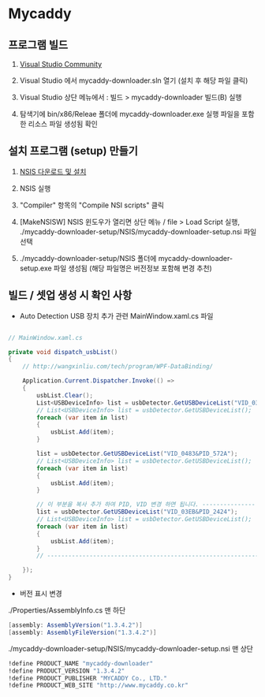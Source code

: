 # Mycaddy

## 프로그램 빌드

1. [Visual Studio Community](https://visualstudio.microsoft.com/ko/vs/community/)

2. Visual Studio 에서 mycaddy-downloader.sln 열기 (설치 후 해당 파일 클릭)

3. Visual Studio 상단 메뉴에서 : 빌드 > mycaddy-downloader 빌드(B) 실행

4. 탐색기에 bin/x86/Releae 폴더에 mycaddy-downloader.exe 실행 파일을 포함한 리소스 파일 생성됨 확인

## 설치 프로그램 (setup) 만들기

1. [NSIS 다운로드 및 설치](https://sourceforge.net/projects/nsis/)

2. NSIS 실행

3. "Compiler" 항목의 "Compile NSI scripts" 클릭

4. [MakeNSISW] NSIS 윈도우가 열리면 상단 메뉴 / file > Load Script 실행, ./mycaddy-downloader-setup/NSIS/mycaddy-downloader-setup.nsi 파일 선택

5. ./mycaddy-downloader-setup/NSIS 폴더에 mycaddy-downloader-setup.exe 파일 생성됨 (해당 파일명은 버전정보 포함해 변경 추천)

## 빌드 / 셋업 생성 시 확인 사항

- Auto Detection USB 장치 추가 관련 MainWindow.xaml.cs 파일

```c#

// MainWindow.xaml.cs

private void dispatch_usbList()
{
    // http://wangxinliu.com/tech/program/WPF-DataBinding/

    Application.Current.Dispatcher.Invoke(() =>
    {
        usbList.Clear();
        List<USBDeviceInfo> list = usbDetector.GetUSBDeviceList("VID_03EB&PID_2403");
        // List<USBDeviceInfo> list = usbDetector.GetUSBDeviceList();
        foreach (var item in list)
        {
            usbList.Add(item);
        }

        list = usbDetector.GetUSBDeviceList("VID_0483&PID_572A");
        // List<USBDeviceInfo> list = usbDetector.GetUSBDeviceList();
        foreach (var item in list)
        {
            usbList.Add(item);
        }

        // 이 부분을 복사 추가 하여 PID, VID 변경 하면 됩니다. ---------------
        list = usbDetector.GetUSBDeviceList("VID_03EB&PID_2424");
        // List<USBDeviceInfo> list = usbDetector.GetUSBDeviceList();
        foreach (var item in list)
        {
            usbList.Add(item);
        }
        // ---------------------------------------------------------------------

    });
}
```

- 버전 표시 변경

./Properties/AssemblyInfo.cs 맨 하단

```c#
[assembly: AssemblyVersion("1.3.4.2")]
[assembly: AssemblyFileVersion("1.3.4.2")]

```

./mycaddy-downloader-setup/NSIS/mycaddy-downloader-setup.nsi 맨 상단

```bash
!define PRODUCT_NAME "mycaddy-downloader"
!define PRODUCT_VERSION "1.3.4.2"
!define PRODUCT_PUBLISHER "MYCADDY Co., LTD."
!define PRODUCT_WEB_SITE "http://www.mycaddy.co.kr"
```
